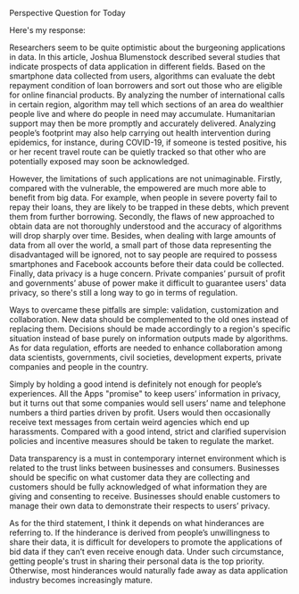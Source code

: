 Perspective Question for Today

Here's my response:

Researchers seem to be quite optimistic about the burgeoning applications in data. In this article, Joshua Blumenstock described several studies that indicate prospects of data application in different fields. Based on the smartphone data collected from users, algorithms can evaluate the debt repayment condition of loan borrowers and sort out those who are eligible for online financial products. By analyzing the number of international calls in certain region, algorithm may tell which sections of an area do wealthier people live and where do people in need may accumulate. Humanitarian support may then be more promptly and accurately delivered. Analyzing people’s footprint may also help carrying out health intervention during epidemics, for instance, during COVID-19, if someone is tested positive, his or her recent travel route can be quietly tracked so that other who are potentially exposed may soon be acknowledged. 

However, the limitations of such applications are not unimaginable. Firstly, compared with the vulnerable, the empowered are much more able to benefit from big data. For example, when people in severe poverty fail to repay their loans, they are likely to be trapped in these debts, which prevent them from further borrowing. Secondly, the flaws of new approached to obtain data are not thoroughly understood and the accuracy of algorithms will drop sharply over time. Besides, when dealing with large amounts of data from all over the world, a small part of those data representing the disadvantaged will be ignored, not to say people are required to possess smartphones and Facebook accounts before their data could be collected. Finally, data privacy is a huge concern. Private companies’ pursuit of profit and governments’ abuse of power make it difficult to guarantee users' data privacy, so there's still a long way to go in terms of regulation.

Ways to overcame these pitfalls are simple: validation, customization and collaboration. New data should be complemented to the old ones instead of replacing them. Decisions should be made accordingly to a region's specific situation instead of base purely on information outputs made by algorithms. As for data regulation, efforts are needed to enhance collaboration among data scientists, governments, civil societies, development experts, private companies and people in the country. 

Simply by holding a good intend is definitely not enough for people’s experiences. All the Apps "promise" to keep users’ information in privacy, but it turns out that some companies would sell users’ name and telephone numbers a third parties driven by profit. Users would then occasionally receive text messages from certain weird agencies which end up harassments. Compared with a good intend, strict and clarified supervision policies and incentive measures should be taken to regulate the market. 

Data transparency is a must in contemporary internet environment which is related to the trust links between businesses and consumers. Businesses should be specific on what customer data they are collecting and customers should be fully acknowledged of what information they are giving and consenting to receive. Businesses should enable customers to manage their own data to demonstrate their respects to users’ privacy. 

As for the third statement, I think it depends on what hinderances are referring to. If the hinderance is derived from people’s unwillingness to share their data, it is difficult for developers to promote the applications of bid data if they can’t even receive enough data. Under such circumstance, getting people's trust in sharing their personal data is the top priority. Otherwise, most hinderances would naturally fade away as data application industry becomes increasingly mature. 

